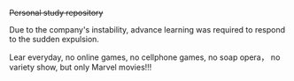  ~~Personal study repository~~

Due to the company's instability, advance learning was required to respond to the sudden expulsion.

Lear everyday, no online games, no cellphone games, no soap opera， no variety show, but only Marvel movies!!!

